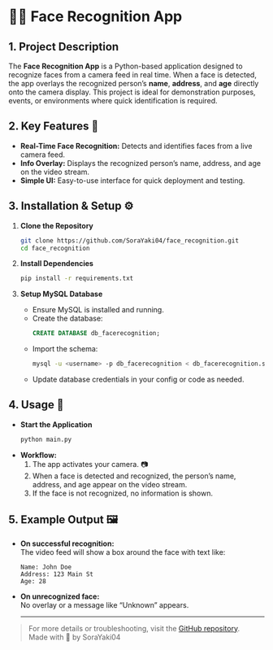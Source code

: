 # 🧑‍💻 Face Recognition App

## 1. Project Description

The **Face Recognition App** is a Python-based application designed to recognize faces from a camera feed in real time. When a face is detected, the app overlays the recognized person’s **name**, **address**, and **age** directly onto the camera display. This project is ideal for demonstration purposes, events, or environments where quick identification is required.

## 2. Key Features 🚀

- **Real-Time Face Recognition:** Detects and identifies faces from a live camera feed.
- **Info Overlay:** Displays the recognized person’s name, address, and age on the video stream.
- **Simple UI:** Easy-to-use interface for quick deployment and testing.

## 3. Installation & Setup ⚙️

1. **Clone the Repository**
   ```bash
   git clone https://github.com/SoraYaki04/face_recognition.git
   cd face_recognition
   ```

2. **Install Dependencies**
   ```bash
   pip install -r requirements.txt
   ```

3. **Setup MySQL Database**
   - Ensure MySQL is installed and running.
   - Create the database:
     ```sql
     CREATE DATABASE db_facerecognition;
     ```
   - Import the schema:
     ```bash
     mysql -u <username> -p db_facerecognition < db_facerecognition.sql
     ```
   - Update database credentials in your config or code as needed.

## 4. Usage 🎥

- **Start the Application**
  ```bash
  python main.py
  ```
- **Workflow:**
  1. The app activates your camera. 📷
  2. When a face is detected and recognized, the person’s name, address, and age appear on the video stream.
  3. If the face is not recognized, no information is shown.


## 5. Example Output 🖼️

- **On successful recognition:**  
  The video feed will show a box around the face with text like:
  ```
  Name: John Doe
  Address: 123 Main St
  Age: 28
  ```

- **On unrecognized face:**  
  No overlay or a message like “Unknown” appears.

  ---

> For more details or troubleshooting, visit the [GitHub repository](https://github.com/SoraYaki04/face_recognition).  
> Made with 💙 by SoraYaki04
